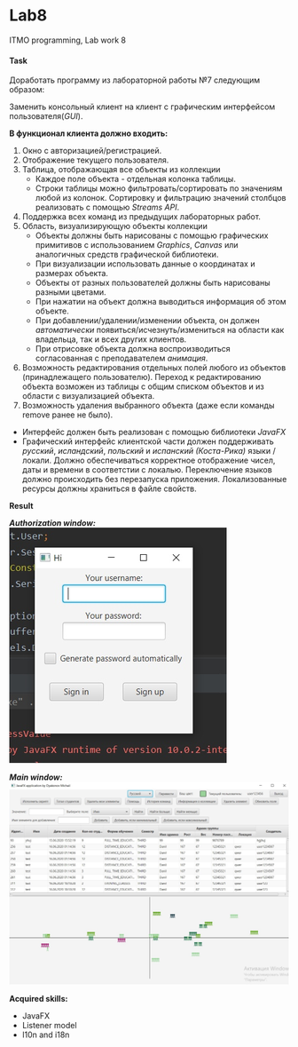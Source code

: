 # Lab8
ITMO programming, Lab work 8

#### Task

Доработать программу из лабораторной работы №7 следующим образом:

Заменить консольный клиент на клиент с графическим интерфейсом пользователя(_GUI_).

**В функционал клиента должно входить:**
1. Окно с авторизацией/регистрацией.
2. Отображение текущего пользователя.
3. Таблица, отображающая все объекты из коллекции
   - Каждое поле объекта - отдельная колонка таблицы.
   - Строки таблицы можно фильтровать/сортировать по значениям любой из колонок. Сортировку и фильтрацию значений столбцов реализовать с помощью _Streams API_.
4. Поддержка всех команд из предыдущих лабораторных работ.
5. Область, визуализирующую объекты коллекции
   - Объекты должны быть нарисованы с помощью графических примитивов с использованием _Graphics_, _Canvas_ или аналогичных средств графической библиотеки.
   - При визуализации использовать данные о координатах и размерах объекта.
   - Объекты от разных пользователей должны быть нарисованы разными цветами.
   - При нажатии на объект должна выводиться информация об этом объекте.
   - При добавлении/удалении/изменении объекта, он должен _автоматически_ появиться/исчезнуть/измениться  на области как владельца, так и всех других клиентов. 
   - При отрисовке объекта должна воспроизводиться согласованная с преподавателем _анимация_.
6. Возможность редактирования отдельных полей любого из объектов (принадлежащего пользователю). Переход к редактированию объекта возможен из таблицы с общим списком объектов и из области с визуализацией объекта.
7. Возможность удаления выбранного объекта (даже если команды remove ранее не было).

- Интерфейс должен быть реализован с помощью библиотеки _JavaFX_
- Графический интерфейс клиентской части должен поддерживать _русский_, _исландский_, _польский_ и _испанский (Коста-Рика)_ языки / локали. Должно обеспечиваться корректное отображение чисел, даты и времени в соответстии с локалью. Переключение языков должно происходить без перезапуска приложения. Локализованные ресурсы должны храниться в файле свойств.

**Result**

***Authorization window:***  
![](auth_window.jpg)  

***Main window:***  
![](main_window.jpg)

**Acquired skills:**
- JavaFX
- Listener model
- l10n and i18n